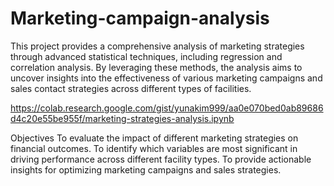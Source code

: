 # Marketing-campaign-analysis
This project provides a comprehensive analysis of marketing strategies through advanced statistical techniques, including regression and correlation analysis. By leveraging these methods, the analysis aims to uncover insights into the effectiveness of various marketing campaigns and sales contact strategies across different types of facilities.

https://colab.research.google.com/gist/yunakim999/aa0e070bed0ab89686d4c20e55be955f/marketing-strategies-analysis.ipynb

Objectives
To evaluate the impact of different marketing strategies on financial outcomes.
To identify which variables are most significant in driving performance across different facility types.
To provide actionable insights for optimizing marketing campaigns and sales strategies.
